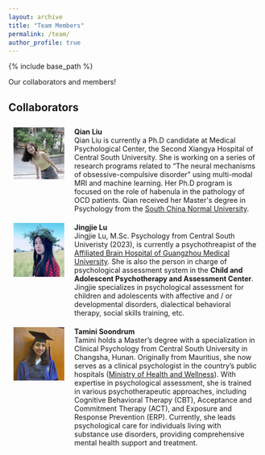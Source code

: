 ```yaml
---
layout: archive
title: "Team Members"
permalink: /team/
author_profile: true
---
```

{% include base_path %}

Our collaborators and members!

## Collaborators
  <!-- Qian Liu -->
<div style="display: flex;">
  <!-- 左侧列：占三分之一 -->
  <div style="flex: 0 0 20%; padding: 10px;">
    <img src="/images/team/Qian_Liu_avatar.jpg" alt="Qian Liu" style="width: 180px; height: auto;" />
  </div>
  
  <!-- 右侧列：占三分之二 -->
  <div style="flex: 2; padding: 10px;">
<strong>Qian Liu</strong><br>   
Qian Liu is currently a Ph.D candidate at Medical Psychological Center, the Second Xiangya Hospital of Central South University. She is working on a series of research programs related to “The neural mechanisms of obsessive-compulsive disorder” using multi-modal MRI and machine learning. Her Ph.D program is focused on the role of habenula in the pathology of OCD patients. Qian received her Master's degree in Psychology from the <a href="https://english.scnu.edu.cn/">South China Normal University</a>. 
  </div>
</div>

 <!-- Jingjie Lu -->
<div style="display: flex;">
  <!-- 左侧列：占三分之一 -->
  <div style="flex: 0 0 20%; padding: 10px;">
    <img src="/images/team/Jingjie_Lu_avatar.jpg" alt="Jingjie Lu" style="width: 180px; height: auto;" />
  </div>
  
  <!-- 右侧列：占三分之二 -->
  <div style="flex: 2; padding: 10px;">
<strong>Jingjie Lu</strong><br>   
Jingjie Lu, M.Sc. Psychology from Central South Univeristy (2023), is currently a psychothreapist of the <a href="https://www.gzbrain.cn/">Affiliated Brain Hospital of Guangzhou Medical University</a>. She is also the person in charge of psychological assessment system in the <strong>Child and Adolescent Psychotherapy and Assessment Center</strong>. Jingjie specializes in psychological assessment for children and adolescents with affective and / or developmental disorders, dialectical behavioral therapy, social skills training, etc. 
  </div>
</div>

 <!-- Tamini Soondrum -->
<div style="display: flex;">
  <!-- 左侧列：占三分之一 -->
  <div style="flex: 0 0 20%; padding: 10px;">
    <img src="/images/team/Tamini_Soondrum_avatar.jpg" alt="Tamini Soondrum" style="width: 180px; height: auto;" />
  </div>
  
  <!-- 右侧列：占三分之二 -->
  <div style="flex: 2; padding: 10px;">
<strong>Tamini Soondrum</strong><br>   
Tamini holds a Master’s degree with a specialization in Clinical Psychology from Central South University in Changsha, Hunan. Originally from Mauritius, she now serves as a clinical psychologist in the country’s public hospitals (<a href="https://health.govmu.org/health/">Ministry of Health and Wellness</a>). With expertise in psychological assessment, she is trained in various psychotherapeutic approaches, including Cognitive Behavioral Therapy (CBT), Acceptance and Commitment Therapy (ACT), and Exposure and Response Prevention (ERP). Currently, she leads psychological care for individuals living with substance use disorders, providing comprehensive mental health support and treatment.
  </div>
</div>

